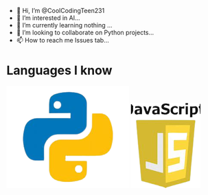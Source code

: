 - 👋 Hi, I’m @CoolCodingTeen231
- 👀 I’m interested in AI...
- 🌱 I’m currently learning nothing ...
- 💞️ I’m looking to collaborate on Python projects...
- 📫 How to reach me Issues tab...

# Languages I know
<img src='python.png'>
<img src='actualx.png'>
